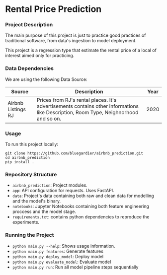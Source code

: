 # Rental Price Prediction

### Project Description
The main purpose of this project is just to practice good practices of traditional software, from data's ingestion to model deployment.

This project is a regression type that estimate the rental price of a local of interest aimed only for practicing.

### Data Dependencies
We are using the following Data Source:

| Source | Description | Year |
|--------|-------------|------|
|Airbnb Listings RJ| Prices from RJ's rental places. It's advertisements contains other informations like Description, Room Type, Neighnorhood and so on.| 2020|

### Usage
To run this project locally:

```
git clone https://github.com/bluegardier/airbnb_prediction.git
cd airbnb_prediction
pip install .
``` 

### Repository Structure
- `airbnb_prediction`: Project modules.
- `app`: API configuration for requests. Uses FastAPI.
- `data`: Project's data containing both raw and clean data for modelling and the model's binary.
- `notebooks`: Jupyter Notebooks containing both feature engineering proccess and the model stage.
- `requirements.txt`: contains python dependencies to reproduce the experiments.

### Running the Project
- `python main.py --help`: Shows usage information.
- `python main.py features`: Generate features
- `python main.py deploy_model`: Deploy model
- `python main.py evaluate_model`: Evaluate model
- `python main.py run`: Run all model pipeline steps sequentially